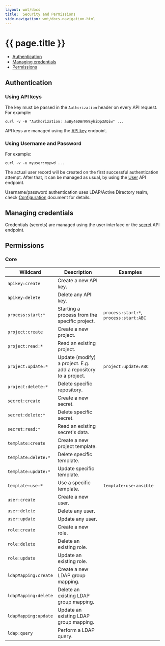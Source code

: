 ```yaml
---
layout: wmt/docs
title:  Security and Permissions
side-navigation: wmt/docs-navigation.html
---
```


# {{ page.title }}

- [Authentication](#authentication)
- [Managing credentials](#managing-credentials)
- [Permissions](#permissions)

## Authentication

### Using API keys

The key must be passed in the `Authorization` header on every API request. For example:
```
curl -v -H "Authorization: auBy4eDWrKWsyhiDp3AQiw" ...
```

API keys are managed using the [API key](../api/apikey.html) endpoint.

### Using Username and Password

For example:
```
curl -v -u myuser:mypwd ...
```

The actual user record will be created on the first successful authentication attempt.
After that, it can be managed as usual, by using the [User](../api/user.html) API endpoint.

Username/password authentication uses LDAP/Active Directory realm, check
[Configuration](./configuration.html#ldap) document for details.

## Managing credentials

Credentials (secrets) are managed using the user interface or the 
[secret](../api/secret.html) API endpoint.

## Permissions

### Core

| Wildcard                  | Description                                                    | Examples                               |
|---------------------------|----------------------------------------------------------------|----------------------------------------|
| `apikey:create`           | Create a new API key.                                          |                                        |
| `apikey:delete`           | Delete any API key.                                            |                                        |
| `process:start:*`         | Starting a process from the specific project.                  | `process:start:*`, `process:start:ABC` |
| `project:create`          | Create a new project.                                          |                                        |
| `project:read:*`          | Read an existing project.                                      |                                        |
| `project:update:*`        | Update (modify) a project. E.g. add a repository to a project. | `project:update:ABC`                   |
| `project:delete:*`        | Delete specific repository.                                    |                                        |
| `secret:create`           | Create a new secret.                                           |                                        |
| `secret:delete:*`         | Delete specific secret.                                        |                                        |
| `secret:read:*`           | Read an existing secret's data.                                |                                        |
| `template:create`         | Create a new project template.                                 |                                        |
| `template:delete:*`       | Delete specific template.                                      |                                        |
| `template:update:*`       | Update specific template.                                      |                                        |
| `template:use:*`          | Use a specific template.                                       | `template:use:ansible`                 |
| `user:create`             | Create a new user.                                             |                                        |
| `user:delete`             | Delete any user.                                               |                                        |
| `user:update`             | Update any user.                                               |                                        |
| `role:create`             | Create a new role.                                             |                                        |
| `role:delete`             | Delete an existing role.                                       |                                        |
| `role:update`             | Update an existing role.                                       |                                        |
| `ldapMapping:create`      | Create a new LDAP group mapping.                               |                                        |
| `ldapMapping:delete`      | Delete an existing LDAP group mapping.                         |                                        |
| `ldapMapping:update`      | Update an existing LDAP group mapping.                         |                                        |
| `ldap:query`              | Perform a LDAP query.                                          |                                        |

